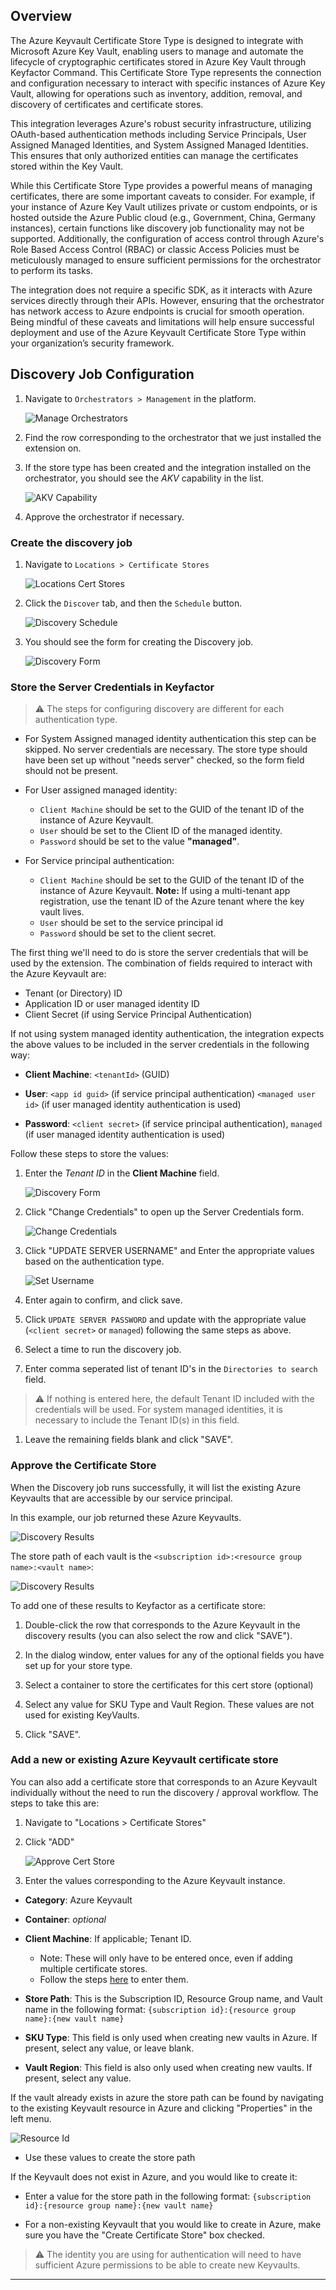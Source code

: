 ## Overview

The Azure Keyvault Certificate Store Type is designed to integrate with Microsoft Azure Key Vault, enabling users to
manage and automate the lifecycle of cryptographic certificates stored in Azure Key Vault through Keyfactor Command.
This Certificate Store Type represents the connection and configuration necessary to interact with specific instances of
Azure Key Vault, allowing for operations such as inventory, addition, removal, and discovery of certificates and
certificate stores.

This integration leverages Azure's robust security infrastructure, utilizing OAuth-based authentication methods
including Service Principals, User Assigned Managed Identities, and System Assigned Managed Identities. This ensures
that only authorized entities can manage the certificates stored within the Key Vault.

While this Certificate Store Type provides a powerful means of managing certificates, there are some important caveats
to consider. For example, if your instance of Azure Key Vault utilizes private or custom endpoints, or is hosted outside the Azure Public cloud (e.g., Government, China, Germany instances), certain functions like discovery job
functionality may not be supported. Additionally, the configuration of access control through Azure's Role Based Access
Control (RBAC) or classic Access Policies must be meticulously managed to ensure sufficient permissions for the
orchestrator to perform its tasks.

The integration does not require a specific SDK, as it interacts with Azure services directly through their APIs.
However, ensuring that the orchestrator has network access to Azure endpoints is crucial for smooth operation. Being
mindful of these caveats and limitations will help ensure successful deployment and use of the Azure Keyvault
Certificate Store Type within your organization’s security framework.

## Discovery Job Configuration

1) Navigate to `Orchestrators > Management` in the platform.

   ![Manage Orchestrators](/Images/orch-manage.png)

2) Find the row corresponding to the orchestrator that we just installed the extension on.

3) If the store type has been created and the integration installed on the orchestrator, you should see the _AKV_
   capability in the list.

   ![AKV Capability](/Images/akv-capability.png)

4) Approve the orchestrator if necessary.

### Create the discovery job

1) Navigate to `Locations > Certificate Stores`

   ![Locations Cert Stores](/Images/locations-certstores.png)

2) Click the `Discover` tab, and then the `Schedule` button.

   ![Discovery Schedule](/Images/discover-schedule.png)

3) You should see the form for creating the Discovery job.

   ![Discovery Form](/Images/discovery-form.png)

### Store the Server Credentials in Keyfactor

> :warning:
> The steps for configuring discovery are different for each authentication type.

- For System Assigned managed identity authentication this step can be skipped. No server credentials are necessary. The
  store type should have been set up without "needs server" checked, so the form field should not be present.

- For User assigned managed identity:
    - `Client Machine` should be set to the GUID of the tenant ID of the instance of Azure Keyvault.
    - `User` should be set to the Client ID of the managed identity.
    - `Password` should be set to the value **"managed"**.

- For Service principal authentication:
    - `Client Machine` should be set to the GUID of the tenant ID of the instance of Azure Keyvault. **Note:** If using
      a multi-tenant app registration, use the tenant ID of the Azure tenant where the key vault lives.
    - `User` should be set to the service principal id
    - `Password` should be set to the client secret.

The first thing we'll need to do is store the server credentials that will be used by the extension.
The combination of fields required to interact with the Azure Keyvault are:

- Tenant (or Directory) ID
- Application ID or user managed identity ID
- Client Secret (if using Service Principal Authentication)

If not using system managed identity authentication, the integration expects the above values to be included in the
server credentials in the following way:

- **Client Machine**: `<tenantId>` (GUID)

- **User**: `<app id guid>` (if service principal authentication) `<managed user id>` (if user managed identity
  authentication is used)

- **Password**: `<client secret>` (if service principal authentication), `managed` (if user managed identity
  authentication is used)

Follow these steps to store the values:

1) Enter the _Tenant ID_ in the **Client Machine** field.

   ![Discovery Form](/Images/discovery-form-client-machine.png)

2) Click "Change Credentials" to open up the Server Credentials form.

   ![Change Credentials](/Images/change-credentials-form.png)

3) Click "UPDATE SERVER USERNAME" and Enter the appropriate values based on the authentication type.

   ![Set Username](/Images/server-creds-username.png)

4) Enter again to confirm, and click save.

5) Click `UPDATE SERVER PASSWORD` and update with the appropriate value (`<client secret>` or `managed`) following the
   same steps as above.

6) Select a time to run the discovery job.

7) Enter comma seperated list of tenant ID's in the `Directories to search` field.

> :warning:
> If nothing is entered here, the default Tenant ID included with the credentials will be used. For system managed
> identities, it is necessary to include the Tenant ID(s) in this field.

1) Leave the remaining fields blank and click "SAVE".

### Approve the Certificate Store

When the Discovery job runs successfully, it will list the existing Azure Keyvaults that are accessible by our service
principal.

In this example, our job returned these Azure Keyvaults.

![Discovery Results](/Images/discovery-result.png)

The store path of each vault is the `<subscription id>:<resource group name>:<vault name>`:

![Discovery Results](/Images/storepath.png)

To add one of these results to Keyfactor as a certificate store:

1) Double-click the row that corresponds to the Azure Keyvault in the discovery results (you can also select the row and
   click "SAVE").

2) In the dialog window, enter values for any of the optional fields you have set up for your store type.

3) Select a container to store the certificates for this cert store (optional)

4) Select any value for SKU Type and Vault Region. These values are not used for existing KeyVaults.

5) Click "SAVE".

### Add a new or existing Azure Keyvault certificate store

You can also add a certificate store that corresponds to an Azure Keyvault individually without the need to run the
discovery / approval workflow.
The steps to take this are:

1) Navigate to "Locations > Certificate Stores"

2) Click "ADD"

   ![Approve Cert Store](/Images/cert-store-add-button.png)

3) Enter the values corresponding to the Azure Keyvault instance.

- **Category**: Azure Keyvault
- **Container**: _optional_
- **Client Machine**: If applicable; Tenant ID.

    - Note: These will only have to be entered once, even if adding multiple certificate stores.
    - Follow the steps [here](#store-the-server-credentials-in-keyfactor) to enter them.

- **Store Path**: This is the Subscription ID, Resource Group name, and Vault name in the following format:
  `{subscription id}:{resource group name}:{new vault name}`

- **SKU Type**: This field is only used when creating new vaults in Azure. If present, select any value, or leave blank.
- **Vault Region**: This field is also only used when creating new vaults. If present, select any value.

If the vault already exists in azure the store path can be found by navigating to the existing Keyvault resource in
Azure and clicking "Properties" in the left menu.

![Resource Id](/Images/resource-id.png)

- Use these values to create the store path

If the Keyvault does not exist in Azure, and you would like to create it:

- Enter a value for the store path in the following format: `{subscription id}:{resource group name}:{new vault name}`

- For a non-existing Keyvault that you would like to create in Azure, make sure you have the "Create Certificate Store"
  box checked.

> :warning: The identity you are using for authentication will need to have sufficient Azure permissions to be able to
> create new Keyvaults.

---

